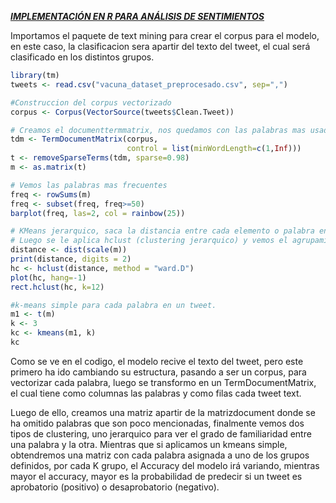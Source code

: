 <i><b><u> IMPLEMENTACIÓN EN R PARA ANÁLISIS DE SENTIMIENTOS</b></u></i>

Importamos el paquete de text mining para crear el corpus para el modelo, en este caso, la clasificacion sera apartir del texto del tweet, el cual será clasificado en los distintos grupos.

```r
library(tm)
tweets <- read.csv("vacuna_dataset_preprocesado.csv", sep=",")

#Construccion del corpus vectorizado
corpus <- Corpus(VectorSource(tweets$Clean.Tweet))

# Creamos el documenttermmatrix, nos quedamos con las palabras mas usadas (sparce)
tdm <- TermDocumentMatrix(corpus, 
                          control = list(minWordLength=c(1,Inf)))
t <- removeSparseTerms(tdm, sparse=0.98)
m <- as.matrix(t)

# Vemos las palabras mas frecuentes
freq <- rowSums(m)
freq <- subset(freq, freq>=50)
barplot(freq, las=2, col = rainbow(25))

# KMeans jerarquico, saca la distancia entre cada elemento o palabra en un tweet,
# Luego se le aplica hclust (clustering jerarquico) y vemos el agrupamiento de palabras para K grupos
distance <- dist(scale(m))
print(distance, digits = 2)
hc <- hclust(distance, method = "ward.D")
plot(hc, hang=-1)
rect.hclust(hc, k=12)

#k-means simple para cada palabra en un tweet.
m1 <- t(m)
k <- 3
kc <- kmeans(m1, k)
kc
```

Como se ve en el codigo, el modelo recive el texto del tweet, pero este primero ha ido cambiando su estructura, pasando a ser un corpus, para vectorizar cada palabra, luego se transformo en un TermDocumentMatrix, el cual tiene como columnas las palabras y como filas cada tweet text.

Luego de ello, creamos una matriz apartir de la matrizdocument donde se ha omitido palabras que son poco mencionadas, finalmente vemos dos tipos de clustering, uno jerarquico para ver el grado de familiaridad entre una palabra y la otra. Mientras que si aplicamos un kmeans simple, obtendremos una matriz con cada palabra asignada a uno de los grupos definidos, por cada K grupo, el Accuracy del modelo irá variando, mientras mayor el accuracy, mayor es la probabilidad de predecir si un tweet es aprobatorio (positivo) o desaprobatorio (negativo).
